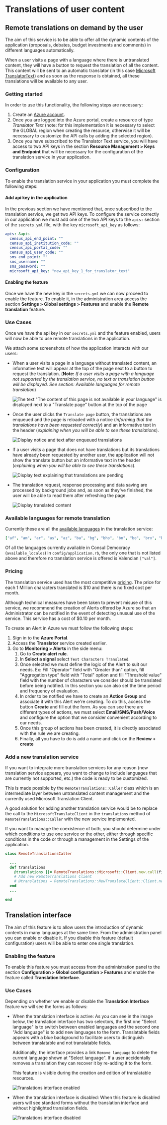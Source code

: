 # Translations of user content

## Remote translations on demand by the user

The aim of this service is to be able to offer all the dynamic contents of the application (proposals, debates, budget investments and comments) in different languages automatically.

When a user visits a page with a language where there is untranslated content, they will have a button to request the translation of all the content. This content will be sent to an automatic translator (in this case [Microsoft TranslatorText](https://azure.microsoft.com/en-us/products/cognitive-services/translator/)) and as soon as the response is obtained, all these translations will be available to any user.

### Getting started

In order to use this functionality, the following steps are necessary:

1. Create an [Azure account](https://azure.microsoft.com/en-us/).
2. Once you are logged into the Azure portal, create a resource of type _Translator Text_ (note: for this implementation it is necessary to select the GLOBAL region when creating the resource, otherwise it will be necessary to customize the API calls by adding the selected region).
3. Once you have subscribed to the Translator Text service, you will have access to two API keys in the section **Resource Management > Keys and Endpoint** that will be necessary for the configuration of the translation service in your application.

### Configuration

To enable the translation service in your application you must complete the following steps:

#### Add api key in the application

In the previous section we have mentioned that, once subscribed to the translation service, we get two API keys. To configure the service correctly in our application we must add one of the two API keys to the `apis:` section of the `secrets.yml` file, with the key `microsoft_api_key` as follows:

```yml
apis: &apis
  census_api_end_point: ""
  census_api_institution_code: ""
  census_api_portal_code: ""
  census_api_user_code: ""
  sms_end_point: ""
  sms_username: ""
  sms_password: ""
  microsoft_api_key: "new_api_key_1_for_translator_text"
```

#### Enabling the feature

Once we have the new key in the `secrets.yml` we can now proceed to enable the feature. To enable it, in the administration area access the section **Settings > Global settings > Features** and enable the **Remote translation** feature.

### Use Cases

Once we have the api key in our `secrets.yml` and the feature enabled, users will now be able to use remote translations in the application.

We attach some screenshots of how the application interacts with our users:

* When a user visits a page in a language without translated content, an informative text will appear at the top of the page next to a button to request the translation. (**Note:** *If a user visits a page with a language not supported by the translation service, no text or translation button will be displayed. See section: Available languages for remote translation*)

  ![The text "The content of this page is not available in your language" is displayed next to a "Translate page" button at the top of the page](../../img/translations/remote_translations/display-text-and-button-en.png)

* Once the user clicks the `Translate page` button, the translations are enqueued and the page is reloaded with a notice (*informing that the translations have been requested correctly*) and an informative text in the header (*explaining when you will be able to see these translations*).

  ![Display notice and text after enqueued translations](../../img/translations/remote_translations/display-notice-and-text-after-enqueued-en.png)

* If a user visits a page that does not have translations but its translations have already been requested by another user, the application will not show the translate button but an informative text in the header (*explaining when you will be able to see these translations*).

  ![Display text explaining that translations are pending](../../img/translations/remote_translations/display-text-translations-pending-en.png)

* The translation request, response processing and data saving are processed by background jobs and, as soon as they've finished, the user will be able to read them after refreshing the page.

  ![Display translated content](../../img/translations/remote_translations/display-translated-content-en.png)

### Available languages for remote translation

Currently these are all the [available languages](https://api.cognitive.microsofttranslator.com/languages?api-version=3.0) in the translation service:

```yml
["af", "am", "ar", "as", "az", "ba", "bg", "bho", "bn", "bo", "brx", "bs", "ca", "cs", "cy", "da", "de", "doi", "dsb", "dv", "el", "en", "es", "et", "eu", "fa", "fi", "fil", "fj", "fo", "fr", "fr-CA", "ga", "gl", "gom", "gu", "ha", "he", "hi", "hne", "hr", "hsb", "ht", "hu", "hy", "id", "ig", "ikt", "is", "it", "iu", "iu-Latn", "ja", "ka", "kk", "km", "kmr", "kn", "ko", "ks", "ku", "ky", "ln", "lo", "lt", "lug", "lv", "lzh", "mai", "mg", "mi", "mk", "ml", "mn-Cyrl", "mn-Mong", "mni", "mr", "ms", "mt", "mww", "my", "nb", "ne", "nl", "nso", "nya", "or", "otq", "pa", "pl", "prs", "ps", "pt", "pt-PT", "ro", "ru", "run", "rw", "sd", "si", "sk", "sl", "sm", "sn", "so", "sq", "sr-Cyrl", "sr-Latn", "st", "sv", "sw", "ta", "te", "th", "ti", "tk", "tlh-Latn", "tlh-Piqd", "tn", "to", "tr", "tt", "ty", "ug", "uk", "ur", "uz", "vi", "xh", "yo", "yua", "yue", "zh-Hans", "zh-Hant", "zu"]
```

Of all the languages currently available in Consul Democracy (`available_locales`) in `config/application.rb`, the only one that is not listed above and therefore no translation service is offered is Valencian `["val"]`.

### Pricing

The translation service used has the most competitive [pricing](https://azure.microsoft.com/en-us/pricing/details/cognitive-services/translator/).
The price for each 1 Million characters translated is $10 and there is no fixed cost per month.

Although technical measures have been taken to prevent misuse of this service, we recommend the creation of Alerts offered by Azure so that an Administrator can be notified in the event of detecting unusual use of the service. This service has a cost of $0.10 per month.

To create an Alert in Azure we must follow the following steps:

1. Sign in to the **Azure Portal**.
1. Access the **Translator** service created earlier.
1. Go to **Monitoring > Alerts** in the side menu:
   1. Go to **Create alert rule**.
   1. In **Select a signal** select `Text Characters Translated`.
   1. Once selected we must define the logic of the Alert to suit our needs. Ex: Fill "Operator" field with "Greater than" option, fill "Aggregation type" field with "Total" option and fill "Threshold value" field with the number of characters we consider should be translated before being notified. In this section you can also set the time period and frequency of evaluation.
   1. In order to be notified we have to create an **Action Group** and associate it with this Alert we're creating. To do this, access the button **Create** and fill out the form. As you can see there are different types of actions, we must select **Email/SMS/Push/Voice** and configure the option that we consider convenient according to our needs.
   1. Once this group of actions has been created, it is directly associated with the rule we are creating.
   1. Finally, all you have to do is add a name and click on the **Review + create**

### Add a new translation service

If you want to integrate more translation services for any reason (new translation service appears, you want to change to include languages that are currently not supported, etc.) the code is ready to be customized.

This is made possible by the `RemoteTranslations::Caller` class which is an intermediate layer between untranslated content management and the currently used Microsoft Translation Client.

A good solution for adding another translation service would be to replace the call to the `MicrosoftTranslateClient` in the `translations` method of `RemoteTranslations::Caller` with the new service implemented.

If you want to manage the coexistence of both, you should determine under which conditions to use one service or the other, either through specific conditions in the code or through a management in the Settings of the application.

```ruby
class RemoteTranslationsCaller

  ...
  def translations
    @translations ||= RemoteTranslations::Microsoft::Client.new.call(fields_values, locale)
    # Add new RemoteTranslations Client
    # @translations = RemoteTranslations::NewTranslateClient::Client.new.call(fields_values, locale_to)
  end
  ...

end
```

## Translation interface

The aim of this feature is to allow users the introduction of dynamic contents in many languages at the same time. From the administration panel you can enable or disable it. If you disable this feature (default configuration) users will be able to enter one single translation.

### Enabling the feature

To enable this feature you must access from the administration panel to the section **Configuration > Global configuration > Features** and enable the feature called **Translation Interface**.

### Use Cases

Depending on whether we enable or disable the **Translation Interface** feature we will see the forms as follows:

* When the translation interface is active:
  As you can see in the image below, the translation interface has two selectors, the first one "Select language" is to switch between enabled languages and the second one "Add language" is to add new languages to the form. Translatable fields appears with a blue background to facilitate users to distinguish between translatable and not translatable fields.

  Additionally, the interface provides a link `Remove language` to delete the current language shown at "Select language". If a user accidentally removes a translation they can recover it by re-adding it to the form.

  This feature is visible during the creation and edition of translatable resources.

  ![Translations interface enabled](../../img/translations/interface_translations/translations-interface-enabled-en.png)

* When the translation interface is disabled:
  When this feature is disabled users will see standard forms without the translation interface and without highlighted translation fields.

  ![Translations interface disabled](../../img/translations/interface_translations/translations-interface-disabled-en.png)
